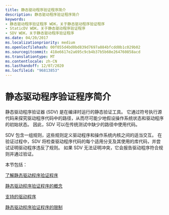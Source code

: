 ```yaml
---
title: 静态驱动程序验证程序简介
description: 静态驱动程序验证程序简介
keywords:
- 静态驱动程序验证程序 WDK，关于静态驱动程序验证程序
- StaticDV WDK，关于静态驱动程序验证程序
- SDV WDK，关于静态驱动程序验证程序
ms.date: 04/20/2017
ms.localizationpriority: medium
ms.openlocfilehash: 00f055d4bd0bd839d7697a884bfcdd0b1c029b02
ms.sourcegitcommit: 418e6617e2a695c9cb4b37b5b60e264760858acd
ms.translationtype: MT
ms.contentlocale: zh-CN
ms.lasthandoff: 12/07/2020
ms.locfileid: "96813853"
---
```

# <a name="introducing-static-driver-verifier"></a>静态驱动程序验证程序简介


静态驱动程序验证器 (SDV) 是在编译时运行的静态验证工具。 它通过符号执行源代码来探究驱动程序代码中的路径，从而尽可能少地假设操作系统状态和驱动程序的初始状态。 因此，SDV 可以在传统测试中缺少的路径中使用代码。

SDV 包含一组规则，这些规则定义驱动程序和操作系统内核之间的适当交互。 在验证过程中，SDV 将检查驱动程序代码的每个适用分支及其使用的库代码，并尝试证明驱动程序违反了规则。 如果 SDV 无法证明冲突，它会报告驱动程序符合规则并通过验证。

本节包括：

[了解静态驱动程序验证程序](understanding-static-driver-verifier.md)

[静态驱动程序验证程序的概念](static-driver-verifier-concepts.md)

[支持的驱动程序](supported-drivers.md)

[静态驱动程序验证程序的限制](static-driver-verifier-limitations.md)

 

 





